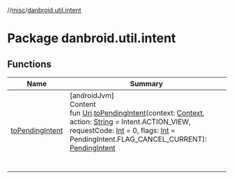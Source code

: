 //[misc](../index.md)/[danbroid.util.intent](index.md)



# Package danbroid.util.intent  


## Functions  
  
|  Name|  Summary| 
|---|---|
| <a name="danbroid.util.intent//toPendingIntent/android.net.Uri#android.content.Context#kotlin.String#kotlin.Int#kotlin.Int/PointingToDeclaration/"></a>[toPendingIntent](to-pending-intent.md)| <a name="danbroid.util.intent//toPendingIntent/android.net.Uri#android.content.Context#kotlin.String#kotlin.Int#kotlin.Int/PointingToDeclaration/"></a>[androidJvm]  <br>Content  <br>fun [Uri](https://developer.android.com/reference/kotlin/android/net/Uri.html).[toPendingIntent](to-pending-intent.md)(context: [Context](https://developer.android.com/reference/kotlin/android/content/Context.html), action: [String](https://kotlinlang.org/api/latest/jvm/stdlib/kotlin/-string/index.html) = Intent.ACTION_VIEW, requestCode: [Int](https://kotlinlang.org/api/latest/jvm/stdlib/kotlin/-int/index.html) = 0, flags: [Int](https://kotlinlang.org/api/latest/jvm/stdlib/kotlin/-int/index.html) = PendingIntent.FLAG_CANCEL_CURRENT): [PendingIntent](https://developer.android.com/reference/kotlin/android/app/PendingIntent.html)  <br><br><br>


